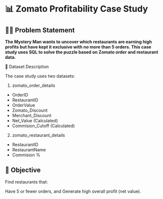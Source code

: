 # 📊 Zomato Profitability Case Study
## 🕵️‍♂️ Problem Statement
**The Mystery Man wants to uncover which restaurants are earning high profits but have kept it exclusive with no more than 5 orders. This case study uses SQL to solve the puzzle based on Zomato order and restaurant data.**

📁 Dataset Description

The case study uses two datasets:

1) zomato_order_details
  - OrderID
  - RestaurantID
  - OrderValue
  - Zomato_Discount
  - Merchant_Discount
  - Net_Value (Calculated)
  - Commision_Cutoff (Calculated)
2) zomato_restaurant_details
  - RestaurantID
  - RestaurantName
  - Commision %

## 🧠 Objective
Find restaurants that:

Have 5 or fewer orders, and
Generate high overall profit (net value).
